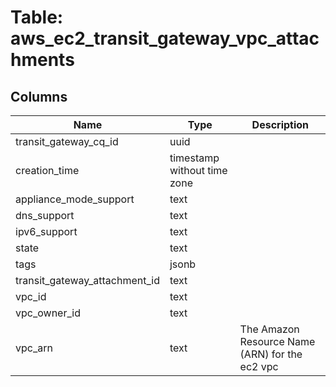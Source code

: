 
# Table: aws_ec2_transit_gateway_vpc_attachments

## Columns
| Name        | Type           | Description  |
| ------------- | ------------- | -----  |
|transit_gateway_cq_id|uuid||
|creation_time|timestamp without time zone||
|appliance_mode_support|text||
|dns_support|text||
|ipv6_support|text||
|state|text||
|tags|jsonb||
|transit_gateway_attachment_id|text||
|vpc_id|text||
|vpc_owner_id|text||
|vpc_arn|text|The Amazon Resource Name (ARN) for the ec2 vpc|

